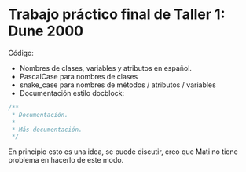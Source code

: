 # Trabajo práctico final de Taller 1: Dune 2000

Código:

- Nombres de clases, variables y atributos en español.
- PascalCase para nombres de clases
- snake_case para nombres de métodos / atributos / variables
- Documentación estilo docblock:
```cpp
/**
 * Documentación.
 * 
 * Más documentación.
 */
```

En principio esto es una idea, se puede discutir, creo que Mati no tiene problema
en hacerlo de este modo.